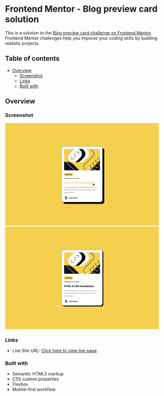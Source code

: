 # Frontend Mentor - Blog preview card solution

This is a solution to the [Blog preview card challenge on Frontend Mentor](https://www.frontendmentor.io/challenges/blog-preview-card-ckPaj01IcS). Frontend Mentor challenges help you improve your coding skills by building realistic projects. 

## Table of contents

- [Overview](#overview)
  - [Screenshot](#screenshot)
  - [Links](#links)
  - [Built with](#built-with)

## Overview

### Screenshot

![](./design/active-states.jpg)
![](./design/desktop-design.jpg)

### Links

- Live Site URL: [Click here to view live page](https://ajmilesomni.github.io/blog-preview-card/)

### Built with

- Semantic HTML5 markup
- CSS custom properties
- Flexbox
- Mobile-first workflow